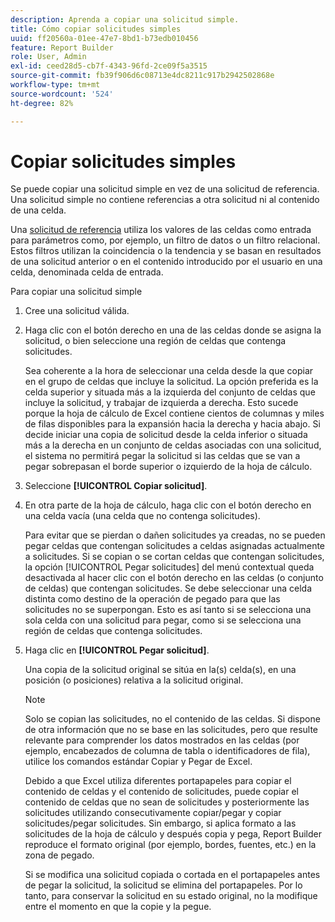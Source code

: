 ```yaml
---
description: Aprenda a copiar una solicitud simple.
title: Cómo copiar solicitudes simples
uuid: ff20560a-01ee-47e7-8bd1-b73edb010456
feature: Report Builder
role: User, Admin
exl-id: ceed28d5-cb7f-4343-96fd-2ce09f5a3515
source-git-commit: fb39f906d6c08713e4dc8211c917b2942502868e
workflow-type: tm+mt
source-wordcount: '524'
ht-degree: 82%

---
```


# Copiar solicitudes simples

Se puede copiar una solicitud simple en vez de una solicitud de referencia. Una solicitud simple no contiene referencias a otra solicitud ni al contenido de una celda.

Una [solicitud de referencia](/help/analyze/report-builder/manage-requests/c-copy-requests/t-copy-referential-requests.md) utiliza los valores de las celdas como entrada para parámetros como, por ejemplo, un filtro de datos o un filtro relacional. Estos filtros utilizan la coincidencia o la tendencia y se basan en resultados de una solicitud anterior o en el contenido introducido por el usuario en una celda, denominada celda de entrada.

Para copiar una solicitud simple

1. Cree una solicitud válida.
1. Haga clic con el botón derecho en una de las celdas donde se asigna la solicitud, o bien seleccione una región de celdas que contenga solicitudes.

   Sea coherente a la hora de seleccionar una celda desde la que copiar en el grupo de celdas que incluye la solicitud. La opción preferida es la celda superior y situada más a la izquierda del conjunto de celdas que incluye la solicitud, y trabajar de izquierda a derecha. Esto sucede porque la hoja de cálculo de Excel contiene cientos de columnas y miles de filas disponibles para la expansión hacia la derecha y hacia abajo. Si decide iniciar una copia de solicitud desde la celda inferior o situada más a la derecha en un conjunto de celdas asociadas con una solicitud, el sistema no permitirá pegar la solicitud si las celdas que se van a pegar sobrepasan el borde superior o izquierdo de la hoja de cálculo.
1. Seleccione **[!UICONTROL Copiar solicitud]**.
1. En otra parte de la hoja de cálculo, haga clic con el botón derecho en una celda vacía (una celda que no contenga solicitudes).

   Para evitar que se pierdan o dañen solicitudes ya creadas, no se pueden pegar celdas que contengan solicitudes a celdas asignadas actualmente a solicitudes. Si se copian o se cortan celdas que contengan solicitudes, la opción [!UICONTROL Pegar solicitudes] del menú contextual queda desactivada al hacer clic con el botón derecho en las celdas (o conjunto de celdas) que contengan solicitudes. Se debe seleccionar una celda distinta como destino de la operación de pegado para que las solicitudes no se superpongan. Esto es así tanto si se selecciona una sola celda con una solicitud para pegar, como si se selecciona una región de celdas que contenga solicitudes.
1. Haga clic en **[!UICONTROL Pegar solicitud]**.

   Una copia de la solicitud original se sitúa en la(s) celda(s), en una posición (o posiciones) relativa a la solicitud original.

   >[!NOTE]
   >
   >Solo se copian las solicitudes, no el contenido de las celdas. Si dispone de otra información que no se base en las solicitudes, pero que resulte relevante para comprender los datos mostrados en las celdas (por ejemplo, encabezados de columna de tabla o identificadores de fila), utilice los comandos estándar Copiar y Pegar de Excel.

   Debido a que Excel utiliza diferentes portapapeles para copiar el contenido de celdas y el contenido de solicitudes, puede copiar el contenido de celdas que no sean de solicitudes y posteriormente las solicitudes utilizando consecutivamente copiar/pegar y copiar solicitudes/pegar solicitudes. Sin embargo, si aplica formato a las solicitudes de la hoja de cálculo y después copia y pega, Report Builder reproduce el formato original (por ejemplo, bordes, fuentes, etc.) en la zona de pegado.

   Si se modifica una solicitud copiada o cortada en el portapapeles antes de pegar la solicitud, la solicitud se elimina del portapapeles. Por lo tanto, para conservar la solicitud en su estado original, no la modifique entre el momento en que la copie y la pegue.
